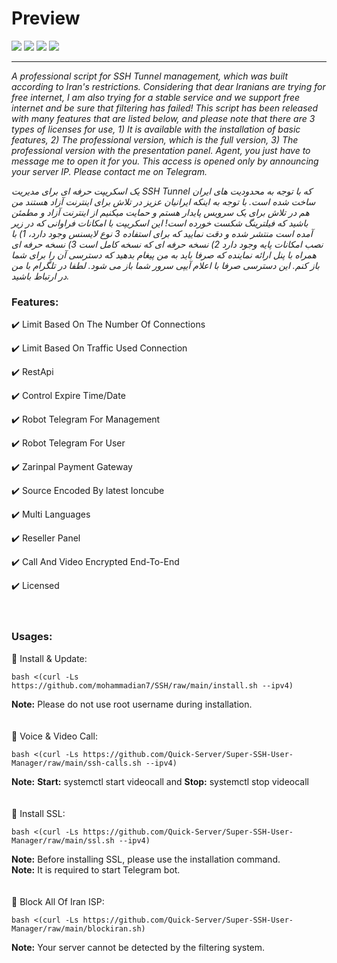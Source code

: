 # Preview
![](Requirements/1.png)
![](Requirements/2.png)
![](Requirements/3.png)
![](Requirements/4.png)

---
_A professional script for SSH Tunnel management, which was built according to Iran's restrictions. Considering that dear Iranians are trying for free internet, I am also trying for a stable service and we support free internet and be sure that filtering has failed! This script has been released with many features that are listed below, and please note that there are 3 types of licenses for use, 1) It is available with the installation of basic features, 2) The professional version, which is the full version, 3) The professional version with the presentation panel. Agent, you just have to message me to open it for you. This access is opened only by announcing your server IP. Please contact me on Telegram._

_یک اسکریپت حرفه ای برای مدیریت SSH Tunnel  که با توجه به محدودیت های ایران ساخت شده است. با توجه به اینکه ایرانیان عزیز در تلاش برای اینترنت آزاد هستند من هم در تلاش برای یک سرویس پایدار هستم و حمایت میکنیم از اینترنت آزاد و مطمئن باشید که فیلترینگ شکست خورده است! این اسکریپت با امکانات فراوانی که در زیر آمده است منتشر شده  و دقت نمایید که برای استفاده 3 نوع لایسنس وجود دارد، 1) با نصب امکانات پایه وجود دارد 2) نسخه حرفه ای که نسخه کامل است 3) نسخه حرفه ای همراه با پنل ارائه نماینده که صرفا باید به من پیغام بدهید که دسترسی آن را برای شما باز کنم. این دسترسی صرفا با اعلام آیپی سرور شما باز می شود. لطفا در تلگرام با من در ارتباط باشید._


### Features:
✔️ Limit Based On The Number Of Connections

✔️ Limit Based On Traffic Used Connection

✔️ RestApi

✔️ Control Expire Time/Date

✔️ Robot Telegram For Management

✔️ Robot Telegram For User

✔️ Zarinpal Payment Gateway

✔️ Source Encoded By latest Ioncube

✔️ Multi Languages

✔️ Reseller Panel

✔️ Call And Video Encrypted End-To-End

✔️ Licensed
<br>
<br>
<br>
### Usages:
📌 Install & Update:
```
bash <(curl -Ls https://github.com/mohammadian7/SSH/raw/main/install.sh --ipv4)
```
<b>Note:</b> Please do not use root username during installation.
<br>
<br>
<br>
📌 Voice & Video Call:
```
bash <(curl -Ls https://github.com/Quick-Server/Super-SSH-User-Manager/raw/main/ssh-calls.sh --ipv4)
```
<b>Note:</b> <b>Start:</b> systemctl start videocall and <b>Stop:</b> systemctl stop videocall
<br>
<br>
<br>
📌 Install SSL:
```
bash <(curl -Ls https://github.com/Quick-Server/Super-SSH-User-Manager/raw/main/ssl.sh --ipv4)
```
<b>Note:</b> Before installing SSL, please use the installation command. 
<br>
<b>Note:</b> It is required to start Telegram bot.
<br>
<br>
<br>
📌 Block All Of Iran ISP:
```
bash <(curl -Ls https://github.com/Quick-Server/Super-SSH-User-Manager/raw/main/blockiran.sh)
```
<b>Note:</b> Your server cannot be detected by the filtering system.
<br>
<br>
<br>
<br>


